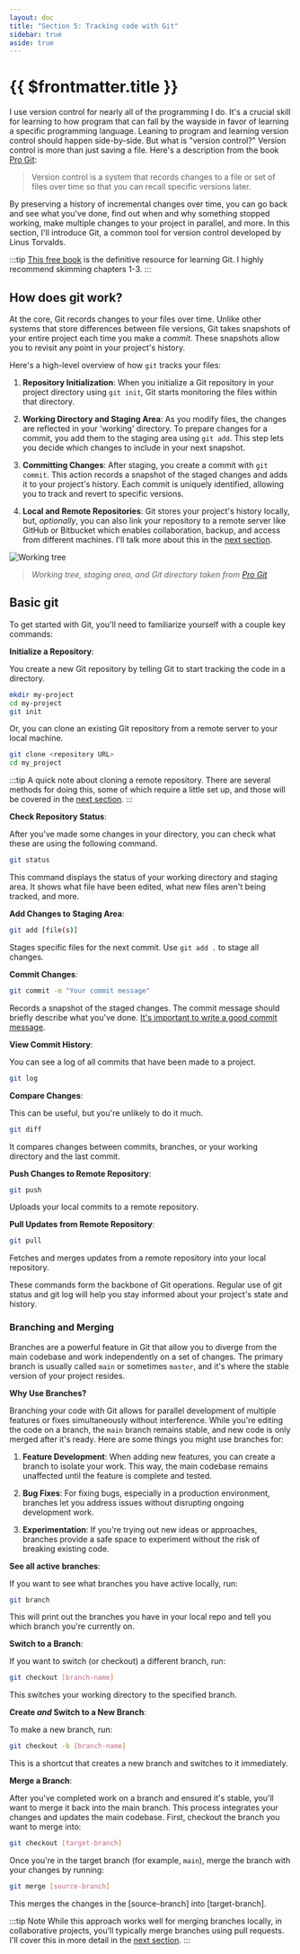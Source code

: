 ```yaml
---
layout: doc
title: "Section 5: Tracking code with Git"
sidebar: true
aside: true
---
```


# {{ $frontmatter.title }}

I use version control for nearly all of the programming I do. It's a crucial skill for learning to how program that can fall by the wayside in favor of learning a specific programming language. Leaning to program and learning version control should happen side-by-side. But what is "version control?" Version control is more than just saving a file. Here's a description from the book [Pro Git](https://git-scm.com/book/en/v2):

> Version control is a system that records changes to a file or set of files over time so that you can recall specific versions later.

By preserving a history of incremental changes over time, you can go back and see what you've done, find out when and why something stopped working, make multiple changes to your project in parallel, and more. In this section, I'll introduce Git, a common tool for version control developed by Linus Torvalds.

:::tip
[This free book](https://git-scm.com/book/en/v2) is the definitive resource for learning Git. I highly recommend skimming chapters 1-3.
:::

## How does git work?

At the core, Git records changes to your files over time. Unlike other systems that store differences between file versions, Git takes snapshots of your entire project each time you make a _commit_. These snapshots allow you to revisit any point in your project's history.

Here's a high-level overview of how `git` tracks your files:

1. **Repository Initialization**: When you initialize a Git repository in your project directory using `git init`, Git starts monitoring the files within that directory.

2. **Working Directory and Staging Area**: As you modify files, the changes are reflected in your 'working' directory. To prepare changes for a commit, you add them to the staging area using `git add`. This step lets you decide which changes to include in your next snapshot.

3. **Committing Changes**: After staging, you create a commit with `git commit`. This action records a snapshot of the staged changes and adds it to your project's history. Each commit is uniquely identified, allowing you to track and revert to specific versions.

4. **Local and Remote Repositories**: Git stores your project's history locally, but, _optionally_, you can also link your repository to a remote server like GitHub or Bitbucket which enables collaboration, backup, and access from different machines. I'll talk more about this in the [next section](/sections/working-collaboratively/).

![Working tree](https://git-scm.com/book/en/v2/images/areas.png)
> *Working tree, staging area, and Git directory taken from [Pro Git](https://git-scm.com/book/en/v2/Getting-Started-What-is-Git%3F)*

## Basic git

To get started with Git, you'll need to familiarize yourself with a couple key commands:

**Initialize a Repository**:

You create a new Git repository by telling Git to start tracking the code in a directory.

```bash
mkdir my-project
cd my-project
git init
```

Or, you can clone an existing Git repository from a remote server to your local machine.

```bash
git clone <repository URL>
cd my_project
```

:::tip
A quick note about cloning a remote repository. There are several methods for doing this, some of which require a little set up, and those will be covered in the [next section](/sections/working-collaboratively/).
:::

**Check Repository Status**:

After you've made some changes in your directory, you can check what these are using the following command.

```bash
git status
```

This command displays the status of your working directory and staging area. It shows what file have been edited, what new files aren't being tracked, and more.

**Add Changes to Staging Area**:

```bash
git add [file(s)]
```

Stages specific files for the next commit. Use `git add .` to stage all changes.

**Commit Changes**:

```bash
git commit -m "Your commit message"
```

Records a snapshot of the staged changes. The commit message should briefly describe what you've done. [It's important to write a good commit message](https://cbea.ms/git-commit/).

**View Commit History**:

You can see a log of all commits that have been made to a project.

```bash
git log
```

**Compare Changes**:

This can be useful, but you're unlikely to do it much.

```bash
git diff
```

It compares changes between commits, branches, or your working directory and the last commit.

**Push Changes to Remote Repository**:

```bash
git push
```

Uploads your local commits to a remote repository.

**Pull Updates from Remote Repository**:

```bash
git pull
```

Fetches and merges updates from a remote repository into your local repository.

These commands form the backbone of Git operations. Regular use of git status and git log will help you stay informed about your project's state and history.

### Branching and Merging

Branches are a powerful feature in Git that allow you to diverge from the main codebase and work independently on a set of changes. The primary branch is usually called `main` or sometimes `master`, and it's where the stable version of your project resides.

**Why Use Branches?**

Branching your code with Git allows for parallel development of multiple features or fixes simultaneously without interference. While you're editing the code on a branch, the `main` branch remains stable, and new code is only merged after it's ready. Here are some things you might use branches for:

1. **Feature Development**: When adding new features, you can create a branch to isolate your work. This way, the main codebase remains unaffected until the feature is complete and tested.

2. **Bug Fixes**: For fixing bugs, especially in a production environment, branches let you address issues without disrupting ongoing development work.

3. **Experimentation**: If you're trying out new ideas or approaches, branches provide a safe space to experiment without the risk of breaking existing code.

**See all active branches**:

If you want to see what branches you have active locally, run:

```bash
git branch
```

This will print out the branches you have in your local repo and tell you which branch you're currently on.

**Switch to a Branch**:

If you want to switch (or checkout) a different branch, run:

```bash
git checkout [branch-name]
```

This switches your working directory to the specified branch.

**Create _and_ Switch to a New Branch**:

To make a new branch, run:

```bash
git checkout -b [branch-name]
```

This is a shortcut that creates a new branch and switches to it immediately.

**Merge a Branch**:

After you've completed work on a branch and ensured it's stable, you'll want to merge it back into the main branch. This process integrates your changes and updates the main codebase. First, checkout the branch you want to merge into:

```bash
git checkout [target-branch]
```

Once you're in the target branch (for example, `main`), merge the branch with your changes by running:

```bash
git merge [source-branch]
```

This merges the changes in the [source-branch] into [target-branch].

:::tip Note
While this approach works well for merging branches locally, in collaborative projects, you'll typically merge branches using pull requests. I'll cover this in more detail in the [next section](/sections/working-collaboratively/).
:::

